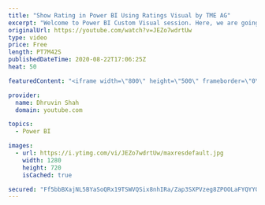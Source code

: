 ```yaml
---
title: "Show Rating in Power BI Using Ratings Visual by TME AG"
excerpt: "Welcome to Power BI Custom Visual session. Here, we are going to explore one cool and awesome visual created by TME AG which is “Rating visual by TME AG”. Let’s explore the features and formatting properties for this visualization. So, now let’s get started.  Here, I have taken an example of one of the"
originalUrl: https://youtube.com/watch?v=JEZo7wdrtUw
type: video
price: Free
length: PT7M42S
publishedDateTime: 2020-08-22T17:06:25Z
heat: 50

featuredContent: "<iframe width=\"800\" height=\"500\" frameborder=\"0\" src=\"https://www.youtube.com/embed/JEZo7wdrtUw\" allow=\"accelerometer; autoplay; encrypted-media; gyroscope; picture-in-picture\" allowfullscreen></iframe>"

provider:
  name: Dhruvin Shah
  domain: youtube.com

topics:
  - Power BI

images:
  - url: https://i.ytimg.com/vi/JEZo7wdrtUw/maxresdefault.jpg
    width: 1280
    height: 720
    isCached: true

secured: "Ff5bbBXajNL5BYaSoQRx19TSWVQSix8nhIRa/Zap3SXPVzeg8ZPOOLaFYQYYG4Zs/crOScDfFOC2qDj0SKeDPwr2r822RjVXBA6VJ6qIEbncbcLeA/zubY4e5o+0HMJETU4bzneri47ul/+8ICh9jl26gO/FQOA5dKCvufEYi71G2ztSUIdHCvLAL7p39d1Tib7cT5T2KMVU06QnmaclTDbQ1jqoaQuAMaDj5sbB55gYPhuy11KHc+COOu8qip3Q+enTiEQP/3md3THi9Q+mjlbTAN0hH2OTaBX3djiV5ax3gRxxVRuofbRW46RGuHwBCa6NooYgonrRUo4d35UUzDFr0H/kbKNm3FsZAtKNe42DRnqv5+JeLT4qiSeYE0QrxS+Q4ajEz8XOkfT8dPMEMG7G815Yl0SV7Odt9Ww0jgQ=;aG/7zvl/jJbgqSHINpayFQ=="
---
```


